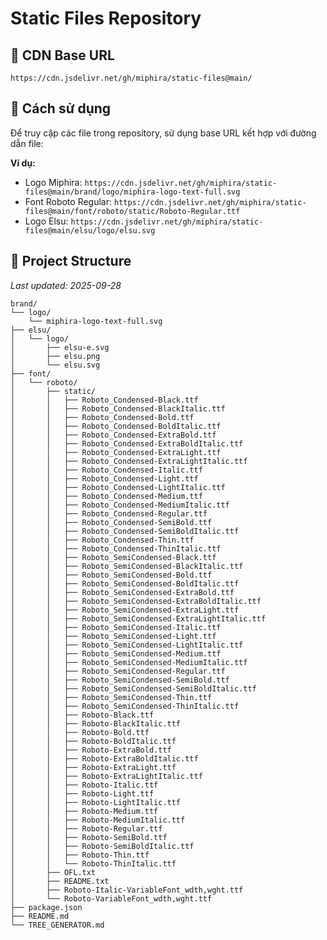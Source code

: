 # Static Files Repository

## 🔗 CDN Base URL
```
https://cdn.jsdelivr.net/gh/miphira/static-files@main/
```

## 📖 Cách sử dụng
Để truy cập các file trong repository, sử dụng base URL kết hợp với đường dẫn file:

**Ví dụ:**
- Logo Miphira: `https://cdn.jsdelivr.net/gh/miphira/static-files@main/brand/logo/miphira-logo-text-full.svg`
- Font Roboto Regular: `https://cdn.jsdelivr.net/gh/miphira/static-files@main/font/roboto/static/Roboto-Regular.ttf`
- Logo Elsu: `https://cdn.jsdelivr.net/gh/miphira/static-files@main/elsu/logo/elsu.svg`
## 📁 Project Structure

*Last updated: 2025-09-28*

```
brand/
└── logo/
    └── miphira-logo-text-full.svg
├── elsu/
│   └── logo/
│       ├── elsu-e.svg
│       ├── elsu.png
│       └── elsu.svg
├── font/
│   └── roboto/
│       ├── static/
│       │   ├── Roboto_Condensed-Black.ttf
│       │   ├── Roboto_Condensed-BlackItalic.ttf
│       │   ├── Roboto_Condensed-Bold.ttf
│       │   ├── Roboto_Condensed-BoldItalic.ttf
│       │   ├── Roboto_Condensed-ExtraBold.ttf
│       │   ├── Roboto_Condensed-ExtraBoldItalic.ttf
│       │   ├── Roboto_Condensed-ExtraLight.ttf
│       │   ├── Roboto_Condensed-ExtraLightItalic.ttf
│       │   ├── Roboto_Condensed-Italic.ttf
│       │   ├── Roboto_Condensed-Light.ttf
│       │   ├── Roboto_Condensed-LightItalic.ttf
│       │   ├── Roboto_Condensed-Medium.ttf
│       │   ├── Roboto_Condensed-MediumItalic.ttf
│       │   ├── Roboto_Condensed-Regular.ttf
│       │   ├── Roboto_Condensed-SemiBold.ttf
│       │   ├── Roboto_Condensed-SemiBoldItalic.ttf
│       │   ├── Roboto_Condensed-Thin.ttf
│       │   ├── Roboto_Condensed-ThinItalic.ttf
│       │   ├── Roboto_SemiCondensed-Black.ttf
│       │   ├── Roboto_SemiCondensed-BlackItalic.ttf
│       │   ├── Roboto_SemiCondensed-Bold.ttf
│       │   ├── Roboto_SemiCondensed-BoldItalic.ttf
│       │   ├── Roboto_SemiCondensed-ExtraBold.ttf
│       │   ├── Roboto_SemiCondensed-ExtraBoldItalic.ttf
│       │   ├── Roboto_SemiCondensed-ExtraLight.ttf
│       │   ├── Roboto_SemiCondensed-ExtraLightItalic.ttf
│       │   ├── Roboto_SemiCondensed-Italic.ttf
│       │   ├── Roboto_SemiCondensed-Light.ttf
│       │   ├── Roboto_SemiCondensed-LightItalic.ttf
│       │   ├── Roboto_SemiCondensed-Medium.ttf
│       │   ├── Roboto_SemiCondensed-MediumItalic.ttf
│       │   ├── Roboto_SemiCondensed-Regular.ttf
│       │   ├── Roboto_SemiCondensed-SemiBold.ttf
│       │   ├── Roboto_SemiCondensed-SemiBoldItalic.ttf
│       │   ├── Roboto_SemiCondensed-Thin.ttf
│       │   ├── Roboto_SemiCondensed-ThinItalic.ttf
│       │   ├── Roboto-Black.ttf
│       │   ├── Roboto-BlackItalic.ttf
│       │   ├── Roboto-Bold.ttf
│       │   ├── Roboto-BoldItalic.ttf
│       │   ├── Roboto-ExtraBold.ttf
│       │   ├── Roboto-ExtraBoldItalic.ttf
│       │   ├── Roboto-ExtraLight.ttf
│       │   ├── Roboto-ExtraLightItalic.ttf
│       │   ├── Roboto-Italic.ttf
│       │   ├── Roboto-Light.ttf
│       │   ├── Roboto-LightItalic.ttf
│       │   ├── Roboto-Medium.ttf
│       │   ├── Roboto-MediumItalic.ttf
│       │   ├── Roboto-Regular.ttf
│       │   ├── Roboto-SemiBold.ttf
│       │   ├── Roboto-SemiBoldItalic.ttf
│       │   ├── Roboto-Thin.ttf
│       │   └── Roboto-ThinItalic.ttf
│       ├── OFL.txt
│       ├── README.txt
│       ├── Roboto-Italic-VariableFont_wdth,wght.ttf
│       └── Roboto-VariableFont_wdth,wght.ttf
├── package.json
├── README.md
└── TREE_GENERATOR.md
```
